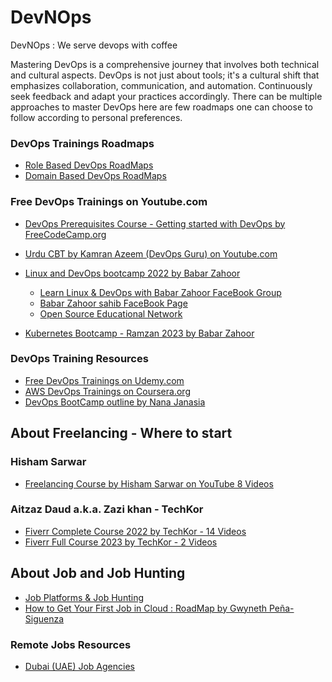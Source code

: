 # DevNOps
DevNOps : We serve devops with coffee

Mastering DevOps is a comprehensive journey that involves both technical and cultural aspects. DevOps is not just about tools; it's a cultural shift that emphasizes collaboration, communication, and automation. Continuously seek feedback and adapt your practices accordingly. There can be multiple approaches to master DevOps here are few roadmaps one can choose to follow according to personal preferences. 

### DevOps Trainings Roadmaps
- [Role Based DevOps RoadMaps](./rolebased-roadmaps.md)
- [Domain Based DevOps RoadMaps](./domainbased-roadmaps.md)

### Free DevOps Trainings on Youtube.com
- [ DevOps Prerequisites Course - Getting started with DevOps by FreeCodeCamp.org](https://www.youtube.com/watch?v=Wvf0mBNGjXY)
- [ Urdu CBT by Kamran Azeem (DevOps Guru) on Youtube.com](./kamran-azeem-linux.md)

- [Linux and DevOps bootcamp 2022 by Babar Zahoor](https://www.youtube.com/watch?v=ctgMKhv6j7E&list=PLBiQy5tO4R2N-W-1lvnNMVAJXqqSxujXQ)
    - [Learn Linux & DevOps with Babar Zahoor FaceBook Group](https://web.facebook.com/groups/4324352524248700)
    - [Babar Zahoor sahib FaceBook Page](https://web.facebook.com/babar.zahoor.osfp)
    - [ Open Source Educational Network ](https://opensourceeducation.net/)
- [Kubernetes Bootcamp - Ramzan 2023 by Babar Zahoor](https://www.youtube.com/watch?v=4Vt3RPQxD64&list=PLBiQy5tO4R2OA3_eQ4wPXchN0XtODcP8z)

### DevOps Training Resources
- [Free DevOps Trainings on Udemy.com](./free-devops-trainings-on-udemy.md)
- [AWS DevOps Trainings on Coursera.org](./aws-devops-trainings-on-coursera.md)
- [DevOps BootCamp outline by Nana Janasia](./nana-bootcamp.md)


## About Freelancing - Where to start
### Hisham Sarwar
- [Freelancing Course by Hisham Sarwar on YouTube 8 Videos](https://www.youtube.com/playlist?list=PLHi_NUJDIGWKPB73PnA78WJYzIBScuiZj)
### Aitzaz Daud a.k.a. Zazi khan - TechKor
- [ Fiverr Complete Course 2022 by TechKor - 14 Videos ](https://www.youtube.com/playlist?list=PLxI2MK_PSCwsmH_sFbftMaK64wJHtNKVY)
- [  Fiverr Full Course 2023 by TechKor - 2 Videos ](https://www.youtube.com/playlist?list=PLxI2MK_PSCwsXj-2XQzmajVshK8stq4gj)

## About Job and Job Hunting
- [Job Platforms & Job Hunting](./job-platforms-and-job-hunting.md)
- [How to Get Your First Job in Cloud : RoadMap by Gwyneth Peña-Siguenza](https://www.youtube.com/watch?v=BfaRP2stZTo)

### Remote Jobs Resources
- [Dubai (UAE) Job Agencies](./dubai-jobs.md)